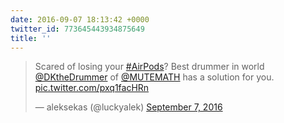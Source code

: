 ```yaml
---
date: 2016-09-07 18:13:42 +0000
twitter_id: 773645443934875649
title: ''
---
```


<blockquote class="twitter-tweet"><p lang="en" dir="ltr">Scared of losing your <a href="https://twitter.com/hashtag/AirPods?src=hash&amp;ref_src=twsrc%5Etfw">#AirPods</a>? Best drummer in world <a href="https://twitter.com/DKtheDrummer?ref_src=twsrc%5Etfw">@DKtheDrummer</a> of <a href="https://twitter.com/MUTEMATH?ref_src=twsrc%5Etfw">@MUTEMATH</a> has a solution for you. <a href="https://t.co/pxq1facHRn">pic.twitter.com/pxq1facHRn</a></p>&mdash; aleksekas (@luckyalek) <a href="https://twitter.com/luckyalek/status/773617646570905600?ref_src=twsrc%5Etfw">September 7, 2016</a></blockquote>
<script async src="https://platform.twitter.com/widgets.js" charset="utf-8"></script>
